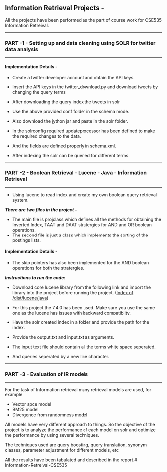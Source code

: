 ## Information Retrieval Projects -

All the projects have been performed as the part of course work for CSE535 Information Retreival. 

-----
### PART -1 - Setting up and data cleaning using SOLR for twitter data analysis

-----

#### Implementation Details - 


- Create a twitter developer account and obtain the API keys.
- Insert the API keys in the twitter_download.py and download tweets by changing the query terms 


- After downloading the query index the tweets in solr 
- Use the above provided conf folder in the schema mode. 
- Also download the jython jar and paste in the solr folder. 

- In the solrconfig required updateprocessor has been defined to make the required changes to the data. 

- And the fields are defined properly in schema.xml. 
- After indexing the solr can be queried for different terms. 

-----
### PART -2 - Boolean Retrieval - Lucene - Java - Information Retrieval

-----

- Using lucene to read index and create my own boolean query retrieval system. 

***There are two files in the project -*** 

- The main file is projclass which defines all the methods for obtaining the Inverted Index, TAAT and DAAT stratergies for AND and OR boolean operations. 
- The second file is just a class which implements the sorting of the postings lists. 

#### Implementation Details -

- The skip pointers has also been implemented for the AND boolean operations for both the stratergies. 

***Instructions to run the code:***

- Download core lucene library from the following link and import the library into the project before running the project. ([Index of /dist/lucene/java](http://archive.apache.org/dist/lucene/java/))

- For this project the 7.4.0 has been used. Make sure you use the same one as the lucene has issues with backward compatiblity. 

- Have the solr created index in a folder and provide the path for the index.
- Provide the output.txt and input.txt as arguments. 
- The input text file should contain all the terms white space seperated. 
- And queries seperated by a new line character. 

-----
### PART -3 - Evaluation of IR models

-----

For the task of Information retrieval many retrieval models are used, for example 

- Vector spce model 
- BM25 model
- Divergence from randomness model 

All models have very different approach to things. So the objective of the project is to analyze the performance of each model on solr and optimize the performance by using several techniques. 

The techniques used are query boosting, query translation, synonym classes, parameter adjustment for different models, etc

All the results have been tabulated and described in the report.# Information-Retreival-CSE535
